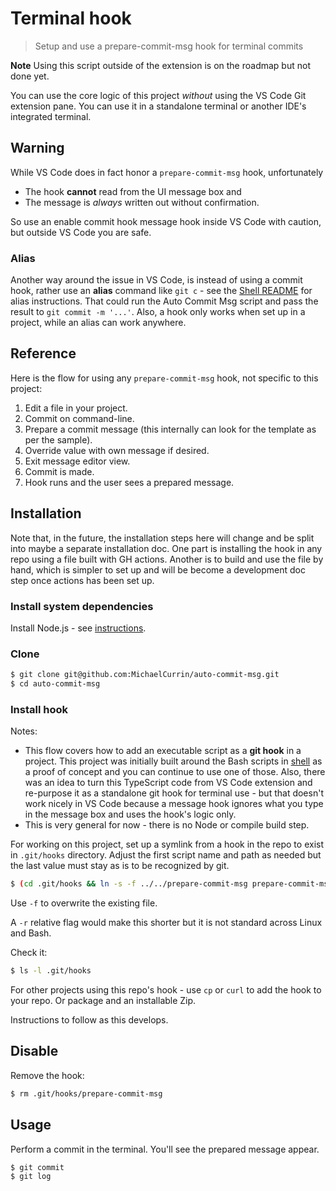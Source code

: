 # Terminal hook
> Setup and use a prepare-commit-msg hook for terminal commits

**Note** Using this script outside of the extension is on the roadmap but not done yet.

You can use the core logic of this project _without_ using the VS Code Git extension pane. You can use it in a standalone terminal or another IDE's integrated terminal.


## Warning

While VS Code does in fact honor a `prepare-commit-msg` hook, unfortunately

- The hook **cannot** read from the UI message box and
- The message is _always_ written out without confirmation.

So use an enable commit hook message hook inside VS Code with caution, but outside VS Code you are safe.

### Alias

Another way around the issue in VS Code, is instead of using a commit hook, rather use an **alias** command like `git c` - see the [Shell README](/shell/README.md) for alias instructions. That could run the Auto Commit Msg script and pass the result to `git commit -m '...'`. Also, a hook only works when set up in a project, while an alias can work anywhere.


## Reference

Here is the flow for using any `prepare-commit-msg` hook, not specific to this project:

1. Edit a file in your project.
1. Commit on command-line.
1. Prepare a commit message (this internally can look for the template as per the sample).
1. Override value with own message if desired.
1. Exit message editor view.
1. Commit is made.
1. Hook runs and the user sees a prepared message.


## Installation

Note that, in the future, the installation steps here will change and be split into maybe a separate installation doc. One part is installing the hook in any repo using a file built with GH actions. Another is to build and use the file by hand, which is simpler to set up and will be become a development doc step once actions has been set up.

### Install system dependencies

Install Node.js - see [instructions](https://gist.github.com/MichaelCurrin/aa1fc56419a355972b96bce23f3bccba).

### Clone

```sh
$ git clone git@github.com:MichaelCurrin/auto-commit-msg.git
$ cd auto-commit-msg
```

### Install hook

Notes:

- This flow covers how to add an executable script as a **git hook** in a project. This project was initially built around the Bash scripts in [shell](/shell/) as a proof of concept and you can continue to use one of those. Also, there was an idea to turn this TypeScript code from VS Code extension and re-purpose it as a standalone git hook for terminal use - but that doesn't work nicely in VS Code because a message hook ignores what you type in the message box and uses the hook's logic only.
- This is very general for now - there is no Node or compile build step.

For working on this project, set up a symlink from a hook in the repo to exist in `.git/hooks` directory. Adjust the first script name and path as needed but the last value must stay as is to be recognized by git.

```sh
$ (cd .git/hooks && ln -s -f ../../prepare-commit-msg prepare-commit-msg)
```

Use `-f` to overwrite the existing file.

A `-r` relative flag would make this shorter but it is not standard across Linux and Bash.

Check it:

```sh
$ ls -l .git/hooks
```

For other projects using this repo's hook - use `cp` or `curl` to add the hook to your repo. Or package and an installable Zip.

Instructions to follow as this develops.


## Disable

Remove the hook:

```sh
$ rm .git/hooks/prepare-commit-msg
```


## Usage

Perform a commit in the terminal. You'll see the prepared message appear.

```sh
$ git commit
$ git log
```
